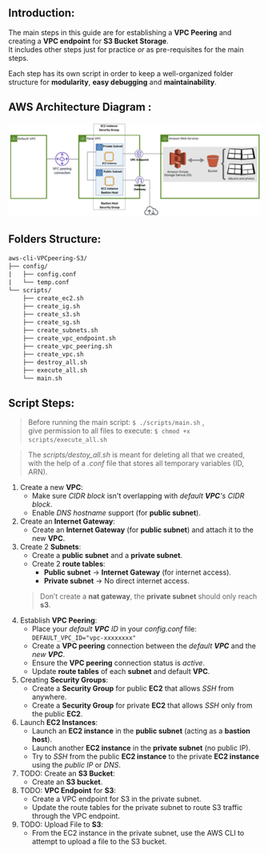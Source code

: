 ## Introduction:
The main steps in this guide are for establishing a **VPC Peering** and creating a **VPC endpoint** for **S3 Bucket Storage**. \
It includes other steps just for practice *or* as pre-requisites for the main steps. 

Each step has its own script in order to keep a well-organized folder structure for **modularity**, **easy debugging** and **maintainability**.

## AWS Architecture Diagram :
<img src="z-README-pics/vpcpeer-s3.png" width="700"/> <br/>

## Folders Structure:
```
aws-cli-VPCpeering-S3/
├── config/
|   ├── config.conf
|   └── temp.conf
└── scripts/
    ├── create_ec2.sh
    ├── create_ig.sh
    ├── create_s3.sh
    ├── create_sg.sh
    ├── create_subnets.sh
    ├── create_vpc_endpoint.sh
    ├── create_vpc_peering.sh
    ├── create_vpc.sh
    ├── destroy_all.sh
    ├── execute_all.sh
    └── main.sh
```

## Script Steps:
> Before running the main script:  ``` $ ./scripts/main.sh ``` , \
give permission to all files to execute:  ``` $ chmod +x scripts/execute_all.sh ```

> The *scripts/destoy_all.sh* is meant for deleting all that we created, with the help of a *.conf* file that stores all temporary variables (ID, ARN).

1. Create a new **VPC**:
    - Make sure *CIDR block* isn't overlapping with *default **VPC**'s CIDR block*.
    - Enable *DNS hostname* support (for **public subnet**).
2. Create an **Internet Gateway**:
    - Create an **Internet Gateway** (for **public subnet**) and attach it to the new **VPC**.
3. Create 2 **Subnets**:
    - Create a **public subnet** and a **private subnet**.
    - Create 2 **route tables**:
        - **Public subnet** → **Internet Gateway** (for internet access).
        - **Private subnet** → No direct internet access.
    > Don’t create a **nat gateway**, the **private subnet** should only reach **s3**.
4. Establish **VPC Peering**:
    - Place your *default **VPC** ID* in your *config.conf* file: \
    ``` DEFAULT_VPC_ID="vpc-xxxxxxxx" ```
    - Create a **VPC peering** connection between the *default **VPC*** and the *new **VPC***.
    - Ensure the **VPC peering** connection status is *active*.
    - Update **route tables** of each **subnet** and default **VPC**.
5. Creating **Security Groups**:
    - Create a **Security Group** for public **EC2** that allows *SSH* from anywhere.
    - Create a **Security Group** for private **EC2** that allows *SSH* only from the public **EC2**.
6. Launch **EC2 Instances**:
    - Launch an **EC2 instance** in the **public subnet** (acting as a **bastion host**).
    - Launch another **EC2 instance** in the **private subnet** (no public IP).
    - Try to *SSH* from the public **EC2 instance** to the private **EC2 instance** using the *public IP* or *DNS*.
7. TODO: Create an **S3 Bucket**:
    - Create an **S3 bucket**.
8. TODO: **VPC Endpoint** for **S3**:
    - Create a VPC endpoint for S3 in the private subnet.
    - Update the route tables for the private subnet to route S3 traffic through the VPC endpoint.
9. TODO: Upload File to **S3**:
    - From the EC2 instance in the private subnet, use the AWS CLI to attempt to upload a file to the S3 bucket.
